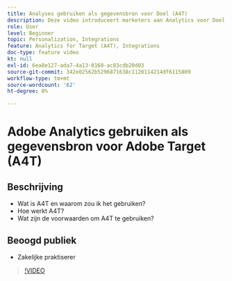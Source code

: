 ```yaml
---
title: Analyses gebruiken als gegevensbron voor Doel (A4T)
description: Deze video introduceert marketers aan Analytics voor Doel (A4T).
role: User
level: Beginner
topic: Personalization, Integrations
feature: Analytics for Target (A4T), Integrations
doc-type: feature video
kt: null
exl-id: 6ea8e127-ada7-4a13-8160-ac83cdb20d03
source-git-commit: 342e02562b5296871638c1120114214df6115809
workflow-type: tm+mt
source-wordcount: '62'
ht-degree: 0%

---
```


# Adobe Analytics gebruiken als gegevensbron voor Adobe Target (A4T)

## Beschrijving

* Wat is A4T en waarom zou ik het gebruiken?
* Hoe werkt A4T?
* Wat zijn de voorwaarden om A4T te gebruiken?

## Beoogd publiek

* Zakelijke praktiserer

>[!VIDEO](https://video.tv.adobe.com/v/17384/?quality=12)
